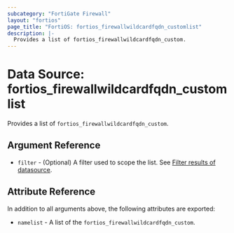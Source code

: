 ```yaml
---
subcategory: "FortiGate Firewall"
layout: "fortios"
page_title: "FortiOS: fortios_firewallwildcardfqdn_customlist"
description: |-
  Provides a list of fortios_firewallwildcardfqdn_custom.
---
```


# Data Source: fortios_firewallwildcardfqdn_customlist
Provides a list of `fortios_firewallwildcardfqdn_custom`.

## Argument Reference

* `filter` - (Optional) A filter used to scope the list. See [Filter results of datasource](https://registry.terraform.io/providers/fortinetdev/fortios/latest/docs/guides/fgt_filter).

## Attribute Reference

In addition to all arguments above, the following attributes are exported:

* `namelist` -  A list of the `fortios_firewallwildcardfqdn_custom`.
